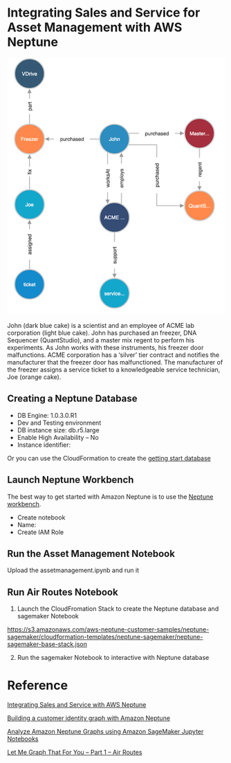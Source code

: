 # Integrating Sales and Service for Asset Management with AWS Neptune

![asset-mgnt-architecture](media/asset-mgnt-architecture.jpg)

John (dark blue cake) is a scientist and an employee of ACME lab corporation (light blue cake). John has purchased an freezer, DNA Sequencer (QuantStudio), and a master mix regent to perform his experiments. As John works with these instruments, his freezer door malfunctions. ACME corporation has a ‘silver’ tier contract and notifies the manufacturer that the freezer door has malfunctioned. The manufacturer of the freezer assigns a service ticket to a knowledgeable service technician, Joe (orange cake).

## Creating a Neptune Database

- DB Engine: 1.0.3.0.R1
- Dev and Testing environment
- DB instance size: db.r5.large
- Enable High Availability – No
- Instance identifier: <asset-mgnt-db>

Or you can use the CloudFormation to create the [getting start database](scripts/neptune-full-stack-nested-template.json)

## Launch Neptune Workbench

The best way to get started with Amazon Neptune is to use the [Neptune workbench](https://docs.aws.amazon.com/neptune/latest/userguide/notebooks.html). 

- Create notebook
- Name: <asset-mgnt-notebook>
- Create IAM Role

## Run the Asset Management Notebook

Upload the assetmanagement.ipynb and run it

## Run Air Routes Notebook

1. Launch the CloudFromation Stack to create the Neptune database and sagemaker Notebook

https://s3.amazonaws.com/aws-neptune-customer-samples/neptune-sagemaker/cloudformation-templates/neptune-sagemaker/neptune-sagemaker-base-stack.json

2. Run the sagemaker Notebook to interactive with Neptune database

# Reference
[Integrating Sales and Service with AWS Neptune](https://github.com/aws-samples/aws-neptune-asset-management)

[Building a customer identity graph with Amazon Neptune](https://aws.amazon.com/blogs/database/building-a-customer-identity-graph-with-amazon-neptune/)

[Analyze Amazon Neptune Graphs using Amazon SageMaker Jupyter Notebooks](https://aws.amazon.com/blogs/database/analyze-amazon-neptune-graphs-using-amazon-sagemaker-jupyter-notebooks/)

[Let Me Graph That For You – Part 1 – Air Routes](https://aws.amazon.com/blogs/database/let-me-graph-that-for-you-part-1-air-routes/)